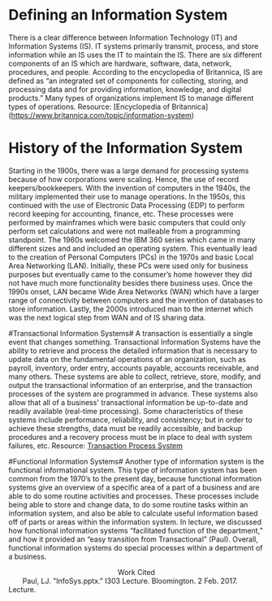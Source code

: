 # Defining an Information System #
There is a clear difference between Information Technology (IT) and Information Systems (IS). IT systems primarily transmit, process, and store information while an IS uses the IT to maintain the IS. There are six different components of an IS which are hardware, software, data, network, procedures, and people. According to the encyclopedia of Britannica, IS are defined as “an integrated set of components for collecting, storing, and processing data and for providing information, knowledge, and digital products.” Many types of organizations implement IS to manage different types of operations. 
Resource:
[Encyclopedia of Britannica] (https://www.britannica.com/topic/information-system)

# History of the Information System #
Starting in the 1900s, there was a large demand for processing systems because of how  corporations were scaling. Hence, the use of record keepers/bookkeepers. With the invention of computers in the 1940s, the military implemented their use to manage operations. In the 1950s, this continued with the use of Electronic Data Processing (EDP) to perform record keeping for accounting, finance, etc. These processes were performed by mainframes which were basic computers that could only perform set calculations and were not malleable from a programming standpoint. The 1960s welcomed the IBM 360 series which came in many different sizes and and included an operating system. This eventually lead to the creation of Personal Computers (PCs) in the 1970s and basic Local Area Networking (LAN). Initially, these PCs were used only for business purposes but eventually came to the consumer’s home however they did not have much more functionality besides there business uses. Once the 1990s onset, LAN became Wide Area Networks (WAN) which have a larger range of connectivity between computers and the invention of databases to store information. Lastly, the 2000s introduced man to the internet which was the next logical step from WAN and of IS sharing data.

#Transactional Information Systems#
A transaction is essentially a single event that changes something. Transactional Information Systems have the ability to retrieve and process the detailed information that is necessary to update data on the fundamental operations of an organization, such as payroll, inventory, order entry, accounts payable, accounts receivable, and many others. These systems are able to collect, retrieve, store, modify, and output the transactional information of an enterprise, and the transaction processes of the system are programmed in advance. These systems also allow that all of a business' transactional information be up-to-date and readily available (real-time processing). Some characteristics of these systems include performance, reliability, and consistency; but in order to achieve these strengths, data must be readily accessible, and backup procedures and a recovery process must be in place to deal with system failures, etc.  Resource: [Transaction Process System](https://www.techopedia.com/definition/707/transaction-process-system-tps)

#Functional Information Systems#
Another type of information system is the functional informational system.  This type of information system has been common from the 1970’s to the present day, because functional information systems give an overview of a specific area of a part of a business and are able to do some routine activities and processes.  These processes include being able to store and change data, to do some routine tasks within an information system, and also be able to calculate useful information based off of parts or areas within the information system.  In lecture, we discussed how functional information systems “facilitated function of the department,” and how it provided an “easy transition from Transactional” (Paul).  Overall, functional information systems do special processes within a department of a business.<center>Work Cited</center>&nbsp;&nbsp;&nbsp;&nbsp;&nbsp;&nbsp; Paul, LJ. "InfoSys.pptx." I303 Lecture. Bloomington. 2 Feb. 2017. Lecture.
